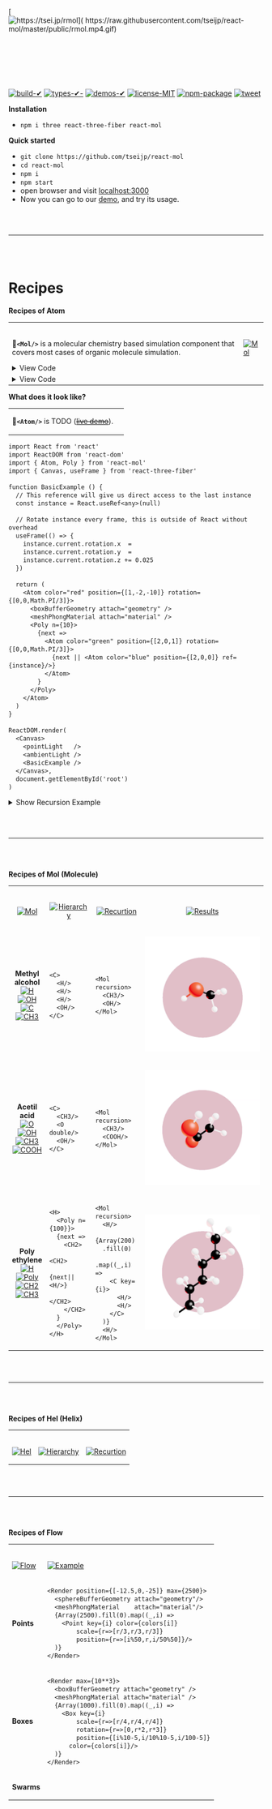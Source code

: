<!-- ****************************** ****************************** >
- REFS
    - https://threejs.org/examples/#webgl_loader_pdb
    - https://threejs.org/examples/#css3d_molecules
    - https://threejs.org/examples/#webgl_skinning_simple
    - instancing
        - https://threejs.org/examples/#webgl_buffergeometry_lines
        - https://threejs.org/examples/#webgl_instancing_raycast
        - https://threejs.org/examples/#webgl_postprocessing_sao
- TODO
    - multi threading using Work
    - ISSUE
- ISSUE
    - Recursion cant get children as array if child is redefined as <OH/>
    ― functional props
        - Atom position={[t => [t, t, t]]}
        if (typeof c==="function") c = c(time.current)
        if (typeof p==="function") c = c(time.current)
        if (typeof r==="function") c = c(time.current)
        if (typeof s==="function") c = c(time.current)
    - count instaned length in Render.tsx
          - const count = Object.keys(instances.current).length
<!   ****************************** ****************************** -->
<p align="center">

[ ![https://tsei.jp/rmol](
    https://raw.githubusercontent.com/tseijp/react-mol/master/public/rmol.mp4.gif) ](
    https://tsei.jp/rmol)

</p>
<br/>
<br/>
<br/>
<p align="center">️

<!--TODO-->

[![build-✔](
    https://img.shields.io/badge/build-✔-green.svg)](
    https://github.com/tseijp/react-mol)
[![types-✔-](
    https://img.shields.io/badge/types-✔-yellow.svg)](
    https://github.com/tseijp/react-mol)
[![demos-✔](
    https://img.shields.io/badge/demos-✔-red.svg)](
    https://github.com/tseijp/react-mol)
[![license-MIT](
    https://img.shields.io/badge/license-MIT-green.svg)](
    https://github.com/tseijp/react-mol)
[![npm-package](
    https://badge.fury.io/js/react-mol.svg)](
    https://www.npmjs.com/package/react-mol)
[![tweet](
    https://img.shields.io/twitter/url?style=social&url=https%3A%2F%2Ftwitter.com%2Ftseijp)](
    https://twitter.com/intent/tweet?url=https://tsei.jp/rmol/&text=🍡A+molecular+chemistry+based+simulation+library)

</p>

__Installation__
- `npm i three react-three-fiber react-mol`

__Quick started__
- `git clone https://github.com/tseijp/react-mol`
- `cd react-mol`
- `npm i`
- `npm start`
- open browser and visit [localhost:3000](http://localhost:3000)
- Now you can go to our [demo](https://tsei.jp/rmol), and try its usage.

<br/><br/><hr/><br/><br/>

# Recipes

__Recipes of Atom__

<table>
<tr><td><br/>

🍡<strong>`<Mol/>`</strong> is a molecular chemistry based simulation component
that covers most cases of organic molecule simulation.
<details><summary>View Code</summary>

```tsx
import {calcMol, mergedGeometry} from 'react-mol'

const Mol =(props)=> (
  <Atom {...props} calc={calcMol} geometry={mergedGeometry}>
    <meshPhongMaterial attach="material" />
    {props.children}
  </Atom>
)
```

</details>

</td><td>

[![Mol](
    https://raw.githubusercontent.com/tseijp/react-mol/master/public/rmol.mp4.gif)](
    https://tsei.jp/rmol)

</td></tr>
<tr><td>
<details><summary>View Code</summary>

~~🧬<strong>`<Hel/>`</strong> is TODO~~

</details>

</td></td>
</table>

__What does it look like?__

<table>
<tr><td>

🍡<strong>`<Atom/>`</strong> is TODO
(~~[live demo](https://tsei.jp/rmol/basic)~~).

</td><td>
    <a href="https://tsei.jp/rmol/basic"><img
        src="" /></a>
</td></tr>
</table>

```tsx
import React from 'react'
import ReactDOM from 'react-dom'
import { Atom, Poly } from 'react-mol'
import { Canvas, useFrame } from 'react-three-fiber'

function BasicExample () {
  // This reference will give us direct access to the last instance
  const instance = React.useRef<any>(null)

  // Rotate instance every frame, this is outside of React without overhead
  useFrame(() => {
    instance.current.rotation.x  =
    instance.current.rotation.y  =
    instance.current.rotation.z += 0.025
  })

  return (
    <Atom color="red" position={[1,-2,-10]} rotation={[0,0,Math.PI/3]}>
      <boxBufferGeometry attach="geometry" />
      <meshPhongMaterial attach="material" />
      <Poly n={10}>
        {next =>
          <Atom color="green" position={[2,0,1]} rotation={[0,0,Math.PI/3]}>
            {next || <Atom color="blue" position={[2,0,0]} ref={instance}/>}
          </Atom>
        }
      </Poly>
    </Atom>
  )
}

ReactDOM.render(
  <Canvas>
    <pointLight   />
    <ambientLight />
    <BasicExample />
  </Canvas>,
  document.getElementById('root')
)
```
<details>
<summary>Show Recursion Example</summary>

```tsx
/* ~~same~~ */

function BasicExample () {
  // This reference will give us direct access to the last instance
  const instance = React.useRef<any>(null)

  // Rotate instance every frame, this is outside of React without overhead
  useFrame(() => {
    instance.current.rotation.x  =
    instance.current.rotation.y  =
    instance.current.rotation.z += 0.025
  })

  return (
    <Atom recursion>
      <boxBufferGeometry attach="geometry" />
      <meshPhongMaterial attach="material" />
      <Atom color="red" position={[1, -2, -10]} rotation={[0,  0,  Math.PI/3]}/>
      {Array(10).fill(0).map((_, i) =>
        <Atom key={i} color="green" position={[2, 0, 1]} rotation={[0, 0, Math.PI/3]}/>
      )}
      <Atom ref={ref} color="blue" position={[2,0,0]}/>
    </Atom>
  )
}

/* ~~same~~ */
```

</details>

<br/><br/><hr/><br/><br/>

__Recipes of Mol (Molecule)__

<table><!--*************** Recipes of Mol ***************--><tr align="center"><td><br/>

[![Mol](
    https://img.shields.io/badge/Mol-black.svg)](
    https://github.com/tseijp/react-mol/blob/master/src/index.tsx)

</td><td><br/>

[![Hierarchy](
    https://img.shields.io/badge/Hierarchy-black.svg)](
    https://github.com/tseijp/react-mol/blob/master/src/Atom.tsx)

</td><td><br/>

[![Recurtion](
    https://img.shields.io/badge/Recurtion-black.svg)](
    https://github.com/tseijp/react-mol/blob/master/src/Atom.tsx)

</td><td><br/>

[![Results](
    https://img.shields.io/badge/Results-black.svg)](
    https://tsei.jp/rmol)

</td></tr><!--*************** Methyl alchol ***************--><tr><td align="center">

__Methyl__  
__alcohol__  
[![H](
    https://img.shields.io/badge/H-white.svg)](
    https://github.com/tseijp/react-mol/blob/master/src/index.tsx)  
[![OH](
    https://img.shields.io/badge/OH-red.svg)](
    https://github.com/tseijp/react-mol/blob/master/src/index.tsx)  
[![C](
    https://img.shields.io/badge/C-black.svg)](
    https://github.com/tseijp/react-mol/blob/master/src/index.tsx)  
[![CH3](
    https://img.shields.io/badge/CH3-black.svg)](
    https://github.com/tseijp/react-mol/blob/master/src/index.tsx)  

</td><td>

```tsx
<C>
  <H/>
  <H/>
  <H/>
  <OH/>
</C>
```

</td><td>

```tsx
<Mol recursion>
  <CH3/>
  <OH/>
</Mol>
```

</td><td>

[![CH3OH](
    https://raw.githubusercontent.com/tseijp/react-mol/master/public/CH3OH.png)](
    https://tsei.jp/rmol/CH3OH)

</td></tr><!--*************** Acetic acid ***************--><tr><td align="center">

__Acetil__  
__acid__  
[![O](
    https://img.shields.io/badge/O-red.svg)](
    https://github.com/tseijp/react-mol/blob/master/src/index.tsx)  
[![OH](
    https://img.shields.io/badge/OH-red.svg)](
    https://github.com/tseijp/react-mol/blob/master/src/index.tsx)  
[![CH3](
    https://img.shields.io/badge/CH3-black.svg)](
    https://github.com/tseijp/react-mol/blob/master/src/index.tsx)  
[![COOH](
    https://img.shields.io/badge/COOH-white.svg)](
    https://github.com/tseijp/react-mol/blob/master/src/index.tsx)  

</td><td>

```tsx
<C>
  <CH3/>
  <O double/>
  <OH/>
</C>
```

</td><td>

```tsx
<Mol recursion>
  <CH3/>
  <COOH/>
</Mol>
```

</td><td>

[![CH3COOH](
    https://raw.githubusercontent.com/tseijp/react-mol/master/public/CH3COOH.png)](
    https://tsei.jp/rmol/CH3COOH)

</td></tr><!--*************** Polyethylene ***************--><tr><td align="center">

__Poly__  
__ethylene__  
[![H](
    https://img.shields.io/badge/H-white.svg)](
    https://github.com/tseijp/react-mol/blob/master/src/index.tsx)  
[![Poly](
    https://img.shields.io/badge/Poly-white.svg)](
    https://github.com/tseijp/react-mol/blob/master/src/index.tsx)  
[![CH2](
    https://img.shields.io/badge/CH2-black.svg)](
    https://github.com/tseijp/react-mol/blob/master/src/index.tsx)  
[![CH3](
    https://img.shields.io/badge/CH3-black.svg)](
    https://github.com/tseijp/react-mol/blob/master/src/index.tsx)  

</td><td>

```tsx
<H>
  <Poly n={100}}>
  {next =>
    <CH2>
      <CH2>
      {next||<H/>}
      </CH2>
    </CH2>
  }
  </Poly>
</H>
```

</td><td>

```tsx
<Mol recursion>
  <H/>
  {Array(200)
  .fill(0)
  .map((_,i) =>
    <C key={i}>
      <H/>
      <H/>
    </C>
  )}
  <H/>
</Mol>
```

</td><td>

[![Polyethylene](
    https://raw.githubusercontent.com/tseijp/react-mol/master/public/CnH2n2.png)](
    https://tsei.jp/rmol/Polyethylene)

</td></tr><!--***************  ***************--></table>

<br/><br/><hr/><br/><br/>

__Recipes of Hel (Helix)__
<table><!--*************** Recipes of Hel ***************--><tr><td><br/>

[![Hel](
    https://img.shields.io/badge/Hel-black.svg)](
    https://github.com/tseijp/react-mol/blob/master/src/index.tsx)

</td><td><br/>

[![Hierarchy](
    https://img.shields.io/badge/Hierarchy-black.svg)](
    https://github.com/tseijp/react-mol/blob/master/src/Atom.tsx)

</td><td><br/>

[![Recurtion](
    https://img.shields.io/badge/Recurtion-black.svg)](
    https://github.com/tseijp/react-mol/blob/master/src/Atom.tsx)


</td></tr><!--***************  ***************--></table>


<br/><br/><hr/><br/><br/>

__Recipes of Flow__

<table><!--*************** Recipes of Hel ***************--><tr><td><br/>

[![Flow](
    https://img.shields.io/badge/Flow-black.svg)](
    https://github.com/tseijp/react-mol/blob/master/src/index.tsx)

</td><td><br/>

[![Example](
    https://img.shields.io/badge/Example-black.svg)](
    https://github.com/tseijp/react-mol/blob/master/src/Atom.tsx)

</td></tr><tr><td>

__Points__

</td><td>

```tsx
<Render position={[-12.5,0,-25]} max={2500}>
  <sphereBufferGeometry attach="geometry"/>
  <meshPhongMaterial    attach="material"/>
  {Array(2500).fill(0).map((_,i) =>
    <Point key={i} color={colors[i]}
        scale={r=>[r/3,r/3,r/3]}
        position={r=>[i%50,r,i/50%50]}/>
  )}
</Render>
```

</td></tr><tr><td>

__Boxes__

</td><td>

```tsx
<Render max={10**3}>
  <boxBufferGeometry attach="geometry" />
  <meshPhongMaterial attach="material" />
  {Array(1000).fill(0).map((_,i) =>
    <Box key={i}
        scale={r=>[r/4,r/4,r/4]}
        rotation={r=>[0,r*2,r*3]}
        position={[i%10-5,i/10%10-5,i/100-5]}
      color={colors[i]}/>
  )}
</Render>
```

</td></tr><tr><td>

__Swarms__

</td></tr><!--***************  ***************--></table>
